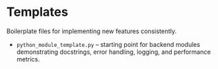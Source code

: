 # Templates

Boilerplate files for implementing new features consistently.

- `python_module_template.py` – starting point for backend modules demonstrating docstrings, error handling, logging, and performance metrics.
